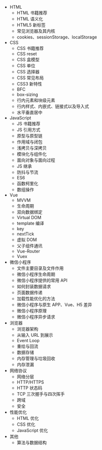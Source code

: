 * HTML
  * HTML 书籍推荐
  * HTML 语义化
  * HTML5 新标签
  * 常见浏览器及其内核
  * cookies、sessionStorage、localStorage
* CSS
  * CSS 书籍推荐
  * CSS reset
  * CSS 盒模型
  * CSS 单位
  * CSS 选择器
  * CSS 常见布局
  * CSS3 新特性
  * BFC
  * box-sizing
  * 行内元素和块级元素
  * 行内样式、内嵌式、链接式以及导入式
  * 水平垂直居中
* JavaScript
  * JS 书籍推荐
  * JS 引用方式
  * 原型与原型链
  * 作用域与闭包
  * 浅拷贝与深拷贝
  * 模块化与组件化
  * 面向对象与面向过程
  * JS 继承
  * 防抖与节流
  * ES6
  * 函数柯里化
  * 数组操作
* Vue
  * MVVM
  * 生命周期
  * 双向数据绑定
  * Virtual DOM
  * template 编译
  * key
  * nextTick
  * 虚拟 DOM
  * 父子组件通讯
  * Vue-Router
  * Vuex
* 微信小程序
  * 文件主要目录及文件作用
  * 微信小程序生命周期
  * 微信小程序提供的常用 API
  * 如何封装数据请求
  * 页面数据传递
  * 加载性能优化的方法
  * 微信小程序与原生 APP、Vue、H5 差异
  * 微信小程序原理
  * 微信小程序异步请求
* 浏览器
  * 浏览器架构
  * 从输入 URL 到展示
  * Event Loop
  * 重绘与回流
  * 数据存储
  * 内存管理与垃圾回收
  * 内存泄漏
* 网络协议
  * 网络分层
  * HTTP/HTTPS
  * HTTP 状态码
  * TCP 三次握手与四次挥手
  * 跨域
  * 安全
* 性能优化
  * HTML 优化
  * CSS 优化
  * JavaScript 优化
* 其他
  * 算法与数据结构